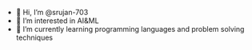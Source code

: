 - 👋 Hi, I’m @srujan-703
- 👀 I’m interested in AI&ML
- 🌱 I’m currently learning programming languages and problem solving techniques

<!---
srujan-703/srujan-703 is a ✨ special ✨ repository because its `README.md` (this file) appears on your GitHub profile.
You can click the Preview link to take a look at your changes.
--->
